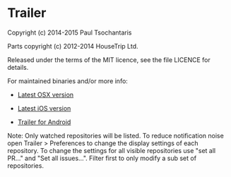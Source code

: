 Trailer
=======

Copyright (c) 2014-2015 Paul Tsochantaris

Parts copyright (c) 2012-2014 HouseTrip Ltd.

Released under the terms of the MIT licence, see the file LICENCE for details.

For maintained binaries and/or more info:

- [Latest OSX version](http://ptsochantaris.github.io/trailer/)

- [Latest iOS version](https://itunes.apple.com/US/app/id806104975?mt=8)

- [Trailer for Android](https://github.com/amencarini/droidtrailer)

Note: Only watched repositories will be listed. To reduce notification noise open Trailer > Preferences to change the display settings of each repository. To change the settings for all visible repositories use "set all PR…" and "Set all issues…". Filter first to only modify a sub set of repositories.
